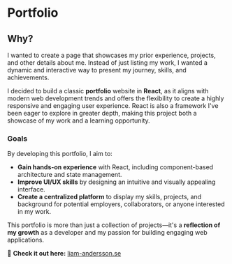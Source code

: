 # Portfolio  

## Why?  

I wanted to create a page that showcases my prior experience, projects, and other details about me. Instead of just listing my work, I wanted a dynamic and interactive way to present my journey, skills, and achievements.  

I decided to build a classic **portfolio** website in **React**, as it aligns with modern web development trends and offers the flexibility to create a highly responsive and engaging user experience. React is also a framework I've been eager to explore in greater depth, making this project both a showcase of my work and a learning opportunity.  

### Goals  

By developing this portfolio, I aim to:  

- **Gain hands-on experience** with React, including component-based architecture and state management.  
- **Improve UI/UX skills** by designing an intuitive and visually appealing interface.  
- **Create a centralized platform** to display my skills, projects, and background for potential employers, collaborators, or anyone interested in my work.  

This portfolio is more than just a collection of projects—it's a **reflection of my growth** as a developer and my passion for building engaging web applications.  

📍 **Check it out here:** [liam-andersson.se](https://liam-andersson.se)  
